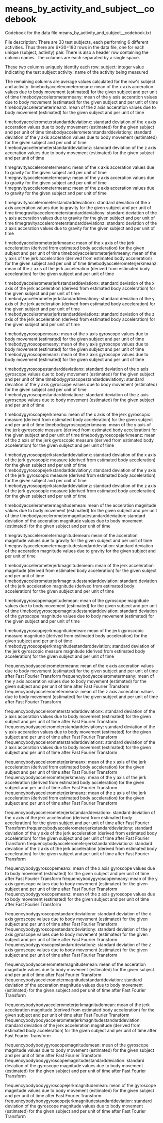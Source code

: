 # means_by_activity_and_subject__codebook
Codebook for the data file means_by_activity_and_subject__codebook.txt

File description:
There are 30 test subjects, each performing 6 different activities.
Thus there are 6*30=180 rows in the data file, one for each unique (subject, activity) pair.
There is also a header row containing the column names.
The columns are each separated by a single space.


These two columns uniquely identify each row:
subject: integer value indicating the test subject
activity: name of the activity being measured

The remaining columns are average values calculated for the row's subject and activity:
timebodyaccelerometermeanx: mean of the x axis acceration values due to body movement (estimated) for the given subject and per unit of time
timebodyaccelerometermeany: mean of the y axis acceration values due to body movement (estimated) for the given subject and per unit of time
timebodyaccelerometermeanz: mean of the z axis acceration values due to body movement (estimated) for the given subject and per unit of time

timebodyaccelerometerstandarddeviationx: standard deviation of the x axis acceration values due to body movement (estimated) for the given subject and per unit of time
timebodyaccelerometerstandarddeviationy: standard deviation of the y axis acceration values due to body movement (estimated) for the given subject and per unit of time
timebodyaccelerometerstandarddeviationz: standard deviation of the z axis acceration values due to body movement (estimated) for the given subject and per unit of time

timegravityaccelerometermeanx: mean of the x axis acceration values due to gravity for the given subject and per unit of time
timegravityaccelerometermeany: mean of the y axis acceration values due to gravity for the given subject and per unit of time
timegravityaccelerometermeanz: mean of the z axis acceration values due to gravity for the given subject and per unit of time

timegravityaccelerometerstandarddeviationx: standard deviation of the x axis acceration values due to gravity for the given subject and per unit of time
timegravityaccelerometerstandarddeviationy: standard deviation of the y axis acceration values due to gravity for the given subject and per unit of time
timegravityaccelerometerstandarddeviationz: standard deviation of the z axis acceration values due to gravity for the given subject and per unit of time

timebodyaccelerometerjerkmeanx: mean of the x axis of the jerk acceleration (derived from estimated body acceleration) for the given subject and per unit of time
timebodyaccelerometerjerkmeany: mean of the y axis of the jerk acceleration (derived from estimated body acceleration) for the given subject and per unit of time
timebodyaccelerometerjerkmeanz: mean of the z axis of the jerk acceleration (derived from estimated body acceleration) for the given subject and per unit of time

timebodyaccelerometerjerkstandarddeviationx: standard deviation of the x axis of the jerk acceleration (derived from estimated body acceleration) for the given subject and per unit of time
timebodyaccelerometerjerkstandarddeviationy: standard deviation of the y axis of the jerk acceleration (derived from estimated body acceleration) for the given subject and per unit of time
timebodyaccelerometerjerkstandarddeviationz: standard deviation of the z axis of the jerk acceleration (derived from estimated body acceleration) for the given subject and per unit of time

timebodygyroscopemeanx: mean of the x axis gyroscope values due to body movement (estimated) for the given subject and per unit of time
timebodygyroscopemeany: mean of the y axis gyroscope values due to body movement (estimated) for the given subject and per unit of time
timebodygyroscopemeanz: mean of the z axis gyroscope values due to body movement (estimated) for the given subject and per unit of time

timebodygyroscopestandarddeviationx: standard deviation of the x axis gyroscope values due to body movement (estimated) for the given subject and per unit of time
timebodygyroscopestandarddeviationy: standard deviation of the y axis gyroscope values due to body movement (estimated) for the given subject and per unit of time
timebodygyroscopestandarddeviationz: standard deviation of the z axis gyroscope values due to body movement (estimated) for the given subject and per unit of time

timebodygyroscopejerkmeanx: mean of the x axis of the jerk gyroscopic measure (derived from estimated body acceleration) for the given subject and per unit of time
timebodygyroscopejerkmeany: mean of the y axis of the jerk gyroscopic measure (derived from estimated body acceleration) for the given subject and per unit of time
timebodygyroscopejerkmeanz: mean of the z axis of the jerk gyroscopic measure (derived from estimated body acceleration) for the given subject and per unit of time

timebodygyroscopejerkstandarddeviationx: standard deviation of the x axis of the jerk gyroscopic measure (derived from estimated body acceleration) for the given subject and per unit of time
timebodygyroscopejerkstandarddeviationy: standard deviation of the y axis of the jerk gyroscopic measure (derived from estimated body acceleration) for the given subject and per unit of time
timebodygyroscopejerkstandarddeviationz: standard deviation of the z axis of the jerk gyroscopic measure (derived from estimated body acceleration) for the given subject and per unit of time

timebodyaccelerometermagnitudemean: mean of the acceration magnitude values due to body movement (estimated) for the given subject and per unit of time
timebodyaccelerometermagnitudestandarddeviation: standard deviation of the acceration magnitude values due to body movement (estimated) for the given subject and per unit of time

timegravityaccelerometermagnitudemean: mean of the acceration magnitude values due to gravity for the given subject and per unit of time
timegravityaccelerometermagnitudestandarddeviation: standard deviation of the acceration magnitude values due to gravity for the given subject and per unit of time

timebodyaccelerometerjerkmagnitudemean: mean of the jerk acceleration magnitude (derived from estimated body acceleration) for the given subject and per unit of time
timebodyaccelerometerjerkmagnitudestandarddeviation: standard deviation of the jerk acceleration magnitude (derived from estimated body acceleration) for the given subject and per unit of time

timebodygyroscopemagnitudemean: mean of the gyroscope magnitude values due to body movement (estimated) for the given subject and per unit of time
timebodygyroscopemagnitudestandarddeviation: standard deviation of the gyroscope magnitude values due to body movement (estimated) for the given subject and per unit of time

timebodygyroscopejerkmagnitudemean: mean of the jerk gyroscopic measure magnitude (derived from estimated body acceleration) for the given subject and per unit of time
timebodygyroscopejerkmagnitudestandarddeviation: standard deviation of the jerk gyroscopic measure magnitude (derived from estimated body acceleration) for the given subject and per unit of time

frequencybodyaccelerometermeanx: mean of the x axis acceration values due to body movement (estimated) for the given subject and per unit of time after Fast Fourier Transform
frequencybodyaccelerometermeany: mean of the y axis acceration values due to body movement (estimated) for the given subject and per unit of time after Fast Fourier Transform
frequencybodyaccelerometermeanz: mean of the z axis acceration values due to body movement (estimated) for the given subject and per unit of time after Fast Fourier Transform

frequencybodyaccelerometerstandarddeviationx: standard deviation of the x axis acceration values due to body movement (estimated) for the given subject and per unit of time after Fast Fourier Transform
frequencybodyaccelerometerstandarddeviationy: standard deviation of the y axis acceration values due to body movement (estimated) for the given subject and per unit of time after Fast Fourier Transform
frequencybodyaccelerometerstandarddeviationz: standard deviation of the z axis acceration values due to body movement (estimated) for the given subject and per unit of time after Fast Fourier Transform

frequencybodyaccelerometerjerkmeanx: mean of the x axis of the jerk acceleration (derived from estimated body acceleration) for the given subject and per unit of time after Fast Fourier Transform
frequencybodyaccelerometerjerkmeany: mean of the y axis of the jerk acceleration (derived from estimated body acceleration) for the given subject and per unit of time after Fast Fourier Transform
frequencybodyaccelerometerjerkmeanz: mean of the z axis of the jerk acceleration (derived from estimated body acceleration) for the given subject and per unit of time after Fast Fourier Transform

frequencybodyaccelerometerjerkstandarddeviationx: standard deviation of the x axis of the jerk acceleration (derived from estimated body acceleration) for the given subject and per unit of time after Fast Fourier Transform
frequencybodyaccelerometerjerkstandarddeviationy: standard deviation of the y axis of the jerk acceleration (derived from estimated body acceleration) for the given subject and per unit of time after Fast Fourier Transform
frequencybodyaccelerometerjerkstandarddeviationz: standard deviation of the z axis of the jerk acceleration (derived from estimated body acceleration) for the given subject and per unit of time after Fast Fourier Transform

frequencybodygyroscopemeanx: mean of the x axis gyroscope values due to body movement (estimated) for the given subject and per unit of time after Fast Fourier Transform
frequencybodygyroscopemeany: mean of the y axis gyroscope values due to body movement (estimated) for the given subject and per unit of time after Fast Fourier Transform
frequencybodygyroscopemeanz: mean of the z axis gyroscope values due to body movement (estimated) for the given subject and per unit of time after Fast Fourier Transform

frequencybodygyroscopestandarddeviationx: standard deviation of the x axis gyroscope values due to body movement (estimated) for the given subject and per unit of time after Fast Fourier Transform
frequencybodygyroscopestandarddeviationy: standard deviation of the y axis gyroscope values due to body movement (estimated) for the given subject and per unit of time after Fast Fourier Transform
frequencybodygyroscopestandarddeviationz: standard deviation of the z axis gyroscope values due to body movement (estimated) for the given subject and per unit of time after Fast Fourier Transform

frequencybodyaccelerometermagnitudemean: mean of the acceration magnitude values due to body movement (estimated) for the given subject and per unit of time after Fast Fourier Transform
frequencybodyaccelerometermagnitudestandarddeviation: standard deviation of the acceration magnitude values due to body movement (estimated) for the given subject and per unit of time after Fast Fourier Transform

frequencybodybodyaccelerometerjerkmagnitudemean: mean of the jerk acceleration magnitude (derived from estimated body acceleration) for the given subject and per unit of time after Fast Fourier Transform
frequencybodybodyaccelerometerjerkmagnitudestandarddeviation: standard deviation of the jerk acceleration magnitude (derived from estimated body acceleration) for the given subject and per unit of time after Fast Fourier Transform

frequencybodybodygyroscopemagnitudemean: mean of the gyroscope magnitude values due to body movement (estimated) for the given subject and per unit of time after Fast Fourier Transform
frequencybodybodygyroscopemagnitudestandarddeviation: standard deviation of the gyroscope magnitude values due to body movement (estimated) for the given subject and per unit of time after Fast Fourier Transform

frequencybodybodygyroscopejerkmagnitudemean: mean of the gyroscope magnitude values due to body movement (estimated) for the given subject and per unit of time after Fast Fourier Transform
frequencybodybodygyroscopejerkmagnitudestandarddeviation: standard deviation of the gyroscope magnitude values due to body movement (estimated) for the given subject and per unit of time after Fast Fourier Transform